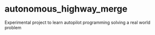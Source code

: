 # autonomous_highway_merge
Experimental project to learn autopilot programming solving a real world problem
